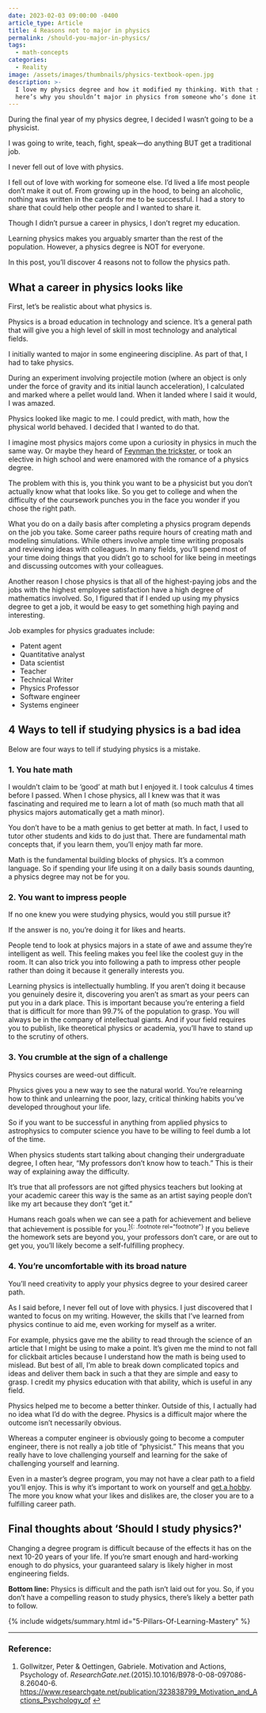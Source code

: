 ```yaml
---
date: 2023-02-03 09:00:00 -0400
article_type: Article
title: 4 Reasons not to major in physics
permalink: /should-you-major-in-physics/
tags:
  - math-concepts
categories:
  - Reality
image: /assets/images/thumbnails/physics-textbook-open.jpg
description: >-
  I love my physics degree and how it modified my thinking. With that said,
  here’s why you shouldn’t major in physics from someone who’s done it.
---
```

During the final year of my physics degree, I decided I wasn’t going to be a physicist.

I was going to write, teach, fight, speak—do anything BUT get a traditional job.

I never fell out of love with physics.

I fell out of love with working for someone else. I’d lived a life most people don’t make it out of. From growing up in the hood, to being an alcoholic, nothing was written in the cards for me to be successful. I had a story to share that could help other people and I wanted to share it.

Though I didn’t pursue a career in physics, I don’t regret my education.

Learning physics makes you arguably smarter than the rest of the population. However, a physics degree is NOT for everyone.

In this post, you’ll discover 4 reasons not to follow the physics path.

## What a career in physics looks like

First, let’s be realistic about what physics is.

Physics is a broad education in technology and science. It’s a general path that will give you a high level of skill in most technology and analytical fields.

I initially wanted to major in some engineering discipline. As part of that, I had to take physics.

During an experiment involving projectile motion (where an object is only under the force of gravity and its initial launch acceleration), I calculated and marked where a pellet would land. When it landed where I said it would, I was amazed.

Physics looked like magic to me. I could predict, with math, how the physical world behaved. I decided that I wanted to do that.

I imagine most physics majors come upon a curiosity in physics in much the same way. Or maybe they heard of [Feynman the trickster](https://interestingengineering.com/culture/the-prankster-physicist-richard-feynman), or took an elective in high school and were enamored with the romance of a physics degree.

The problem with this is, you think you want to be a physicist but you don’t actually know what that looks like. So you get to college and when the difficulty of the coursework punches you in the face you wonder if you chose the right path.

What you do on a daily basis after completing a physics program depends on the job you take. Some career paths require hours of creating math and modeling simulations. While others involve ample time writing proposals and reviewing ideas with colleagues. In many fields, you’ll spend most of your time doing things that you didn’t go to school for like being in meetings and discussing outcomes with your colleagues.

Another reason I chose physics is that all of the highest-paying jobs and the jobs with the highest employee satisfaction have a high degree of mathematics involved. So, I figured that if I ended up using my physics degree to get a job, it would be easy to get something high paying and interesting.

Job examples for physics graduates include:

* Patent agent
* Quantitative analyst
* Data scientist
* Teacher
* Technical Writer
* Physics Professor
* Software engineer
* Systems engineer

## 4 Ways to tell if studying physics is a bad idea

Below are four ways to tell if studying physics is a mistake.

### 1\. You hate math

I wouldn’t claim to be ‘good’ at math but I enjoyed it. I took calculus 4 times before I passed. When I chose physics, all I knew was that it was fascinating and required me to learn a lot of math (so much math that all physics majors automatically get a math minor).

You don’t have to be a math genius to get better at math. In fact, I used to tutor other students and kids to do just that. There are fundamental math concepts that, if you learn them, you’ll enjoy math far more.

Math is the fundamental building blocks of physics. It’s a common language. So if spending your life using it on a daily basis sounds daunting, a physics degree may not be for you.

### 2\. You want to impress people

If no one knew you were studying physics, would you still pursue it?

If the answer is no, you’re doing it for likes and hearts.

People tend to look at physics majors in a state of awe and assume they’re intelligent as well. This feeling makes you feel like the coolest guy in the room. It can also trick you into following a path to impress other people rather than doing it because it generally interests you.

Learning physics is intellectually humbling. If you aren’t doing it because you genuinely desire it, discovering you aren’t as smart as your peers can put you in a dark place. This is important because you’re entering a field that is difficult for more than 99.7% of the population to grasp. You will always be in the company of intellectual giants. And if your field requires you to publish, like theoretical physics or academia, you’ll have to stand up to the scrutiny of others.

### 3\. You crumble at the sign of a challenge

Physics courses are weed-out difficult.

Physics gives you a new way to see the natural world. You’re relearning how to think and unlearning the poor, lazy, critical thinking habits you’ve developed throughout your life.

So if you want to be successful in anything from applied physics to astrophysics to computer science you have to be willing to feel dumb a lot of the time.

When physics students start talking about changing their undergraduate degree, I often hear, “My professors don’t know how to teach.” This is their way of explaining away the difficulty.

It’s true that all professors are not gifted physics teachers but looking at your academic career this way is the same as an artist saying people don’t like my art because they don’t “get it.”

Humans reach goals when we can see a path for achievement and believe that achievement is possible for you.<sup>[1](#fn:1){: .footnote rel="footnote"}</sup> If you believe the homework sets are beyond you, your professors don’t care, or are out to get you, you’ll likely become a self-fulfilling prophecy.

### 4\. You’re uncomfortable with its broad nature

You’ll need creativity to apply your physics degree to your desired career path.

As I said before, I never fell out of love with physics. I just discovered that I wanted to focus on my writing. However, the skills that I’ve learned from physics continue to aid me, even working for myself as a writer.

For example, physics gave me the ability to read through the science of an article that I might be using to make a point. It’s given me the mind to not fall for clickbait articles because I understand how the math is being used to mislead. But best of all, I’m able to break down complicated topics and ideas and deliver them back in such a that they are simple and easy to grasp. I credit my physics education with that ability, which is useful in any field.

Physics helped me to become a better thinker. Outside of this, I actually had no idea what I’d do with the degree. Physics is a difficult major where the outcome isn’t necessarily obvious.

Whereas a computer engineer is obviously going to become a computer engineer, there is not really a job title of “physicist.” This means that you really have to love challenging yourself and learning for the sake of challenging yourself and learning.

Even in a master’s degree program, you may not have a clear path to a field you’ll enjoy. This is why it’s important to work on yourself and [get a hobby](https://edlatimore.com/hobbies-to-meet-women/). The more you know what your likes and dislikes are, the closer you are to a fulfilling career path.

## Final thoughts about ‘Should I study physics?'

Changing a degree program is difficult because of the effects it has on the next 10-20 years of your life. If you’re smart enough and hard-working enough to do physics, your guaranteed salary is likely higher in most engineering fields.

**Bottom line:** Physics is difficult and the path isn’t laid out for you. So, if you don’t have a compelling reason to study physics, there’s likely a better path to follow.

{% include widgets/summary.html id="5-Pillars-Of-Learning-Mastery" %}

---

### Reference:

<div class="footnotes"><ol><li><p>Gollwitzer, Peter &amp; Oettingen, Gabriele. Motivation and Actions, Psychology of. <em>ResearchGate.net.</em>(2015).10.1016/B978-0-08-097086-8.26040-6. <a href="https://www.researchgate.net/publication/323838799_Motivation_and_Actions_Psychology_of">https://www.researchgate.net/publication/323838799_Motivation_and_Actions_Psychology_of</a>&nbsp;<a class="reversefootnote" href="#fnref:1">↩</a></p></li></ol></div>